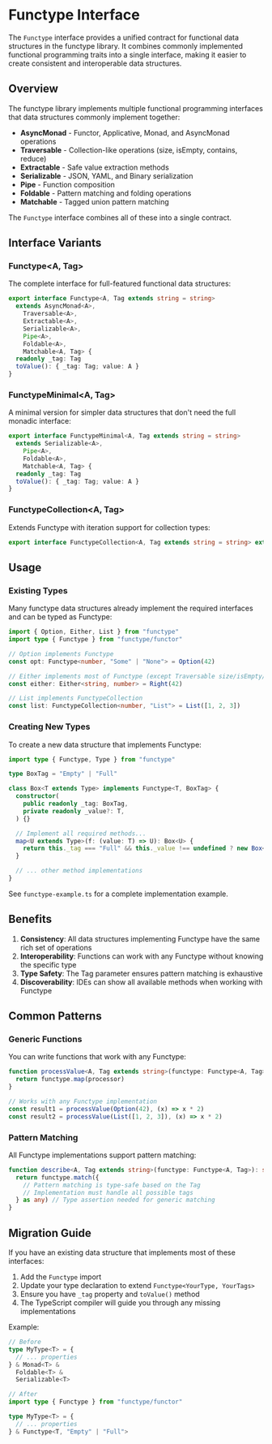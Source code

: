 # Functype Interface

The `Functype` interface provides a unified contract for functional data structures in the functype library. It combines commonly implemented functional programming traits into a single interface, making it easier to create consistent and interoperable data structures.

## Overview

The functype library implements multiple functional programming interfaces that data structures commonly implement together:

- **AsyncMonad** - Functor, Applicative, Monad, and AsyncMonad operations
- **Traversable** - Collection-like operations (size, isEmpty, contains, reduce)
- **Extractable** - Safe value extraction methods
- **Serializable** - JSON, YAML, and Binary serialization
- **Pipe** - Function composition
- **Foldable** - Pattern matching and folding operations
- **Matchable** - Tagged union pattern matching

The `Functype` interface combines all of these into a single contract.

## Interface Variants

### Functype<A, Tag>

The complete interface for full-featured functional data structures:

```typescript
export interface Functype<A, Tag extends string = string>
  extends AsyncMonad<A>,
    Traversable<A>,
    Extractable<A>,
    Serializable<A>,
    Pipe<A>,
    Foldable<A>,
    Matchable<A, Tag> {
  readonly _tag: Tag
  toValue(): { _tag: Tag; value: A }
}
```

### FunctypeMinimal<A, Tag>

A minimal version for simpler data structures that don't need the full monadic interface:

```typescript
export interface FunctypeMinimal<A, Tag extends string = string>
  extends Serializable<A>,
    Pipe<A>,
    Foldable<A>,
    Matchable<A, Tag> {
  readonly _tag: Tag
  toValue(): { _tag: Tag; value: A }
}
```

### FunctypeCollection<A, Tag>

Extends Functype with iteration support for collection types:

```typescript
export interface FunctypeCollection<A, Tag extends string = string> extends Functype<A, Tag>, Iterable<A> {}
```

## Usage

### Existing Types

Many functype data structures already implement the required interfaces and can be typed as Functype:

```typescript
import { Option, Either, List } from "functype"
import type { Functype } from "functype/functor"

// Option implements Functype
const opt: Functype<number, "Some" | "None"> = Option(42)

// Either implements most of Functype (except Traversable size/isEmpty/contains)
const either: Either<string, number> = Right(42)

// List implements FunctypeCollection
const list: FunctypeCollection<number, "List"> = List([1, 2, 3])
```

### Creating New Types

To create a new data structure that implements Functype:

```typescript
import type { Functype, Type } from "functype"

type BoxTag = "Empty" | "Full"

class Box<T extends Type> implements Functype<T, BoxTag> {
  constructor(
    public readonly _tag: BoxTag,
    private readonly _value?: T,
  ) {}

  // Implement all required methods...
  map<U extends Type>(f: (value: T) => U): Box<U> {
    return this._tag === "Full" && this._value !== undefined ? new Box<U>("Full", f(this._value)) : new Box<U>("Empty")
  }

  // ... other method implementations
}
```

See `functype-example.ts` for a complete implementation example.

## Benefits

1. **Consistency**: All data structures implementing Functype have the same rich set of operations
2. **Interoperability**: Functions can work with any Functype without knowing the specific type
3. **Type Safety**: The Tag parameter ensures pattern matching is exhaustive
4. **Discoverability**: IDEs can show all available methods when working with Functype

## Common Patterns

### Generic Functions

You can write functions that work with any Functype:

```typescript
function processValue<A, Tag extends string>(functype: Functype<A, Tag>, processor: (value: A) => A): Functype<A, Tag> {
  return functype.map(processor)
}

// Works with any Functype implementation
const result1 = processValue(Option(42), (x) => x * 2)
const result2 = processValue(List([1, 2, 3]), (x) => x * 2)
```

### Pattern Matching

All Functype implementations support pattern matching:

```typescript
function describe<A, Tag extends string>(functype: Functype<A, Tag>): string {
  return functype.match({
    // Pattern matching is type-safe based on the Tag
    // Implementation must handle all possible tags
  } as any) // Type assertion needed for generic matching
}
```

## Migration Guide

If you have an existing data structure that implements most of these interfaces:

1. Add the `Functype` import
2. Update your type declaration to extend `Functype<YourType, YourTags>`
3. Ensure you have `_tag` property and `toValue()` method
4. The TypeScript compiler will guide you through any missing implementations

Example:

```typescript
// Before
type MyType<T> = {
  // ... properties
} & Monad<T> &
  Foldable<T> &
  Serializable<T>

// After
import type { Functype } from "functype/functor"

type MyType<T> = {
  // ... properties
} & Functype<T, "Empty" | "Full">
```
